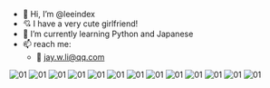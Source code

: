 - 👋 Hi, I’m @leeindex
- 💘 I have a very cute girlfriend!
- 🌱 I’m currently learning Python and Japanese
- 📫 reach me:
	- 📧 jay.w.li@qq.com

![01](https://user-images.githubusercontent.com/49137281/144226329-c35d8ab2-e6cf-4e1f-bbd9-eb2feb915f9b.gif)
![01](https://user-images.githubusercontent.com/49137281/144226360-6524fa01-562a-4165-a4cd-24bfc0d3938b.gif)
![01](https://user-images.githubusercontent.com/49137281/144226370-36588e5d-a874-44d8-b3a3-5193e206a078.gif)
![01](https://user-images.githubusercontent.com/49137281/144226375-8a366930-c7ce-4b18-907f-acf96074598b.gif)
![01](https://user-images.githubusercontent.com/49137281/144226396-3696ea38-c0c8-4550-9937-34794a9185bd.gif)
![01](https://user-images.githubusercontent.com/49137281/144226347-293c611a-64e5-4c4e-87e3-74310619bbad.gif)
![01](https://user-images.githubusercontent.com/49137281/144226424-0f620f7e-812f-4d65-a686-4e620892bfde.gif)
![01](https://user-images.githubusercontent.com/49137281/144226433-519ce2bf-8713-4263-9c2d-0d97983274f8.gif)
![01](https://user-images.githubusercontent.com/49137281/144226435-795564ae-7519-42c9-9588-4f12f86c663d.gif)
![01](https://user-images.githubusercontent.com/49137281/144226443-bd422f3f-7257-4775-b89b-770378c2e42b.gif)
![01](https://user-images.githubusercontent.com/49137281/144226417-83653751-f198-4b49-ac89-452a0171e98a.gif)
![01](https://user-images.githubusercontent.com/49137281/144226477-25dc5891-e306-4041-bd2b-e326102dda5d.gif)
![01](https://user-images.githubusercontent.com/49137281/144226471-4c17e242-756e-41e9-b09f-27a971ed171f.gif)







<!---
sinohut/sinohut is a ✨ special ✨ repository because its `README.md` (this file) appears on your GitHub profile.
You can click the Preview link to take a look at your changes.
--->
